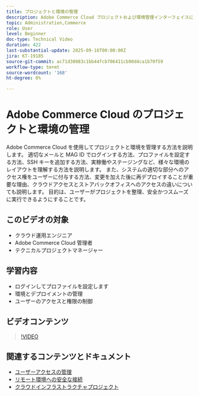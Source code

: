 ```yaml
---
title: プロジェクトと環境の管理
description: Adobe Commerce Cloud プロジェクトおよび環境管理インターフェイスについて説明します
topic: Administration,Commerce
role: User
level: Beginner
doc-type: Technical Video
duration: 422
last-substantial-update: 2025-09-16T00:00:00Z
jira: KT-19185
source-git-commit: ac71d30083c1bb44fcb706411cb90d4ca1b70f59
workflow-type: tm+mt
source-wordcount: '168'
ht-degree: 0%

---
```



# Adobe Commerce Cloud のプロジェクトと環境の管理

Adobe Commerce Cloud を使用してプロジェクトと環境を管理する方法を説明します。 適切なメールと MAG ID でログインする方法、プロファイルを設定する方法、SSH キーを追加する方法、実稼働やステージングなど、様々な環境のレイアウトを理解する方法を説明します。 また、システムの適切な部分へのアクセス権をユーザーに付与する方法、変更を加えた後に再デプロイすることが重要な理由、クラウドアクセスとストアバックオフィスへのアクセスの違いについても説明します。 目的は、ユーザーがプロジェクトを整理、安全かつスムーズに実行できるようにすることです。

## このビデオの対象

* クラウド運用エンジニア
* Adobe Commerce Cloud 管理者
* テクニカルプロジェクトマネージャー

## 学習内容

* ログインしてプロファイルを設定します
* 環境とデプロイメントの管理
* ユーザーのアクセスと権限の制御

## ビデオコンテンツ

>[!VIDEO](https://video.tv.adobe.com/v/3474960/?learn=on&enablevpops)

## 関連するコンテンツとドキュメント

* [ ユーザーアクセスの管理 ](https://experienceleague.adobe.com/en/docs/commerce-on-cloud/user-guide/project/user-access)
* [ リモート環境への安全な接続 ](https://experienceleague.adobe.com/en/docs/commerce-on-cloud/user-guide/develop/secure-connections)
* [ クラウドインフラストラクチャプロジェクト ](https://experienceleague.adobe.com/en/docs/commerce-on-cloud/user-guide/project/overview)
